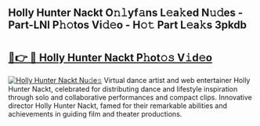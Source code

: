 ## Holly Hunter Nackt O𝚗𝚕yf𝚊ns L𝚎a𝚔ed N𝚞𝚍es - Part-LNl P𝚑𝚘tos Vi𝚍𝚎o - H𝚘𝚝 Part L𝚎a𝚔s 3pkdb

# <h2><a href="http://kfc9rk9.oniu.top/?m=Holly+Hunter+Nackt">🔗👉 🔴 Holly Hunter Nackt P𝚑ot𝚘𝚜 V𝚒d𝚎o</a></h2>

[![Holly Hunter Nackt Nu𝚍e𝚜](https://i.imgur.com/0qMVB7G.gif)](http://kfc9rk9.oniu.top/?m=Holly+Hunter+Nackt)
Virtual dance artist and web entertainer Holly Hunter Nackt, celebrated for distributing dance and lifestyle inspiration through solo and collaborative performances and compact clips. Innovative director Holly Hunter Nackt, famed for their remarkable abilities and achievements in guiding film and theater productions.  
